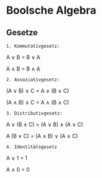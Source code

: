 # Boolsche Algebra

## Gesetze

``1. Kommutativgesetz:``

A ∨ B = B ∨ A

A ∧ B = B ∧ A


``2. Assoziativgesetz:``

(A ∨ B) ∨ C = A ∨ (B ∨ C)

(A ∧ B) ∧ C = A ∧ (B ∧ C)


``3. Distributivgesetz:``

A ∨ (B ∧ C) = (A ∨ B) ∧ (A ∨ C)

A (B ∨ C) = (A ∧ B) ∨ (A ∧ C)


``4. Identitätsgesetz``

A ∨ 1 = 1

A ∧ 0 = 0

